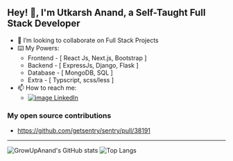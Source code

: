 ## Hey! 👋, I'm Utkarsh Anand, a Self-Taught Full Stack Developer

- 👀 I’m looking to collaborate on Full Stack Projects
- ⌨️ My Powers:
  - Frontend - [ React Js, Next.js, Bootstrap ]
  - Backend - [ ExpressJs, Django, Flask ]
  - Database - [ MongoDB, SQL ]
  - Extra - [ Typscript, scss/less ]
- 📫 How to reach me:
  - [![image](https://icons.getbootstrap.com/assets/icons/linkedin.svg) LinkedIn](https://www.linkedin.com/in/utkarshanand93)


### My open source contributions
- https://github.com/getsentry/sentry/pull/38191

---------------------------------------

![GrowUpAnand's GitHub stats](https://github-readme-stats.vercel.app/api?username=growupanand&show_icons=true&count_private=true&hide_border=true&show_owner=true&include_all_commits=true&layout=compact) 
![Top Langs](https://github-readme-stats.vercel.app/api/top-langs/?username=growupanand&count_private=true&hide_border=true&layout=compact)
